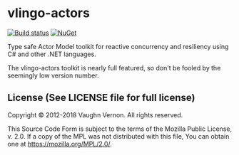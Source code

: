 # vlingo-actors

[![Build status](https://ci.appveyor.com/api/projects/status/o1ajhxlf9i2q6gs7/branch/master?svg=true)](https://ci.appveyor.com/project/VlingoNetOwner/vlingo-net-actors/branch/master) 
[![NuGet](https://img.shields.io/nuget/v/Vlingo.Actors.svg)](https://www.nuget.org/packages/Vlingo.Actors)

Type safe Actor Model toolkit for reactive concurrency and resiliency using C# and other .NET languages.

The vlingo-actors toolkit is nearly full featured, so don't be fooled by the seemingly low version number.


License (See LICENSE file for full license)
-------------------------------------------
Copyright © 2012-2018 Vaughn Vernon. All rights reserved.

This Source Code Form is subject to the terms of the
Mozilla Public License, v. 2.0. If a copy of the MPL
was not distributed with this file, You can obtain
one at https://mozilla.org/MPL/2.0/.
